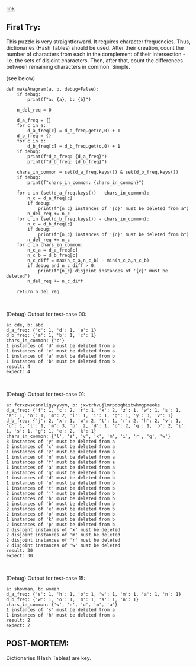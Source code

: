 [link](https://www.hackerrank.com/challenges/ctci-making-anagrams/problem?h_l=interview&playlist_slugs%5B%5D=interview-preparation-kit&playlist_slugs%5B%5D=strings)


## First Try:

This puzzle is very straightforward.  It requires character frequencies.  Thus, dictionaries (Hash Tables) should be used.  After their creation, count the number of characters from each in the complement of their intersection - i.e. the sets of disjoint characters.  Then, after that, count the differences between remaining characters in common.  Simple.

(see below)

```
def makeAnagram(a, b, debug=False):
    if debug:
        print(f"a: {a}, b: {b}")
    
    n_del_req = 0

    d_a_freq = {}
    for c in a:
        d_a_freq[c] = d_a_freq.get(c,0) + 1
    d_b_freq = {}
    for c in b:
        d_b_freq[c] = d_b_freq.get(c,0) + 1
    if debug:
        print(f"d_a_freq: {d_a_freq}")
        print(f"d_b_freq: {d_b_freq}")

    chars_in_common = set(d_a_freq.keys()) & set(d_b_freq.keys())
    if debug:
        print(f"chars_in_common: {chars_in_common}")

    for c in (set(d_a_freq.keys()) - chars_in_common):
        n_c = d_a_freq[c]
        if debug:
            print(f"{n_c} instances of '{c}' must be deleted from a")
        n_del_req += n_c
    for c in (set(d_b_freq.keys()) - chars_in_common):
        n_c = d_b_freq[c]
        if debug:
            print(f"{n_c} instances of '{c}' must be deleted from b")
        n_del_req += n_c
    for c in chars_in_common:
        n_c_a = d_a_freq[c]
        n_c_b = d_b_freq[c]
        n_c_diff = max(n_c_a,n_c_b) - min(n_c_a,n_c_b)
        if debug and n_c_diff > 0:
            print(f"{n_c} disjoint instances of '{c}' must be deleted")
        n_del_req += n_c_diff
    
    return n_del_req
```

<p><br>

(Debug) Output for test-case 00:

```
a: cde, b: abc
d_a_freq: {'c': 1, 'd': 1, 'e': 1}
d_b_freq: {'a': 1, 'b': 1, 'c': 1}
chars_in_common: {'c'}
1 instances of 'd' must be deleted from a
1 instances of 'e' must be deleted from a
1 instances of 'a' must be deleted from b
1 instances of 'b' must be deleted from b
result: 4
expect: 4
```

<p><br>

(Debug) Output for test-case 01:

```
a: fcrxzwscanmligyxyvym, b: jxwtrhvujlmrpdoqbisbwhmgpmeoke
d_a_freq: {'f': 1, 'c': 2, 'r': 1, 'x': 2, 'z': 1, 'w': 1, 's': 1, 'a': 1, 'n': 1, 'm': 2, 'l': 1, 'i': 1, 'g': 1, 'y': 3, 'v': 1}
d_b_freq: {'j': 2, 'x': 1, 'w': 2, 't': 1, 'r': 2, 'h': 2, 'v': 1, 'u': 1, 'l': 1, 'm': 3, 'p': 2, 'd': 1, 'o': 2, 'q': 1, 'b': 2, 'i': 1, 's': 1, 'g': 1, 'e': 2, 'k': 1}
chars_in_common: {'l', 's', 'v', 'x', 'm', 'i', 'r', 'g', 'w'}
3 instances of 'y' must be deleted from a
2 instances of 'c' must be deleted from a
1 instances of 'z' must be deleted from a
1 instances of 'n' must be deleted from a
1 instances of 'f' must be deleted from a
1 instances of 'a' must be deleted from a
1 instances of 'q' must be deleted from b
1 instances of 'd' must be deleted from b
1 instances of 'u' must be deleted from b
1 instances of 't' must be deleted from b
2 instances of 'j' must be deleted from b
2 instances of 'h' must be deleted from b
2 instances of 'b' must be deleted from b
2 instances of 'e' must be deleted from b
2 instances of 'o' must be deleted from b
1 instances of 'k' must be deleted from b
2 instances of 'p' must be deleted from b
2 disjoint instances of 'x' must be deleted
2 disjoint instances of 'm' must be deleted
2 disjoint instances of 'r' must be deleted
2 disjoint instances of 'w' must be deleted
result: 30
expect: 30
```

<p><br>

(Debug) Output for test-case 15:

```
a: showman, b: woman
d_a_freq: {'s': 1, 'h': 1, 'o': 1, 'w': 1, 'm': 1, 'a': 1, 'n': 1}
d_b_freq: {'w': 1, 'o': 1, 'm': 1, 'a': 1, 'n': 1}
chars_in_common: {'w', 'n', 'o', 'm', 'a'}
1 instances of 's' must be deleted from a
1 instances of 'h' must be deleted from a
result: 2
expect: 2
```

## POST-MORTEM:

Dictionaries (Hash Tables) are key.